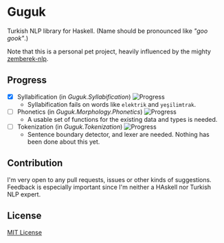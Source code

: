 Guguk
=====

Turkish NLP library for Haskell. (Name should be pronounced like *"goo gook"*.)

Note that this is a personal pet project, heavily influenced by the mighty [zemberek-nlp](http://github.com/ahmetaa/zemberek-nlp).

## Progress

- [x] Syllabification (in *Guguk.Syllabification*) ![Progress](http://progressed.io/bar/90)
    * Syllabification fails on words like `elektrik` and `yeşilimtrak`.
- [ ] Phonetics (in *Guguk.Morphology.Phonetics*) ![Progress](http://progressed.io/bar/10)
    * A usable set of functions for the existing data and types is needed.
- [ ] Tokenization (in *Guguk.Tokenization*) ![Progress](http://progressed.io/bar/0)
    * Sentence boundary detector, and lexer are needed. Nothing has been done about this yet.

## Contribution

I'm very open to any pull requests, issues or other kinds of suggestions. Feedback is especially important since I'm neither a HAskell nor Turkish NLP expert.

## License

[MIT License](http://joom.mit-license.org/)
